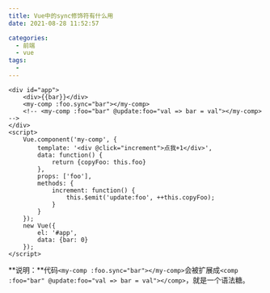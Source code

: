 ```yaml
---
title: Vue中的sync修饰符有什么用
date: 2021-08-28 11:52:57

categories:
  - 前端
  - vue
tags:
  - 
---
```

```vue
<div id="app">
    <div>{{bar}}</div>
    <my-comp :foo.sync="bar"></my-comp>
    <!-- <my-comp :foo="bar" @update:foo="val => bar = val"></my-comp> -->
</div>
<script>
    Vue.component('my-comp', {
        template: '<div @click="increment">点我+1</div>',
        data: function() {
            return {copyFoo: this.foo}
        },
        props: ['foo'],
        methods: {
            increment: function() {
                this.$emit('update:foo', ++this.copyFoo);
            }
        }
    });
    new Vue({
        el: '#app',
        data: {bar: 0}
    });
</script>
```
**说明：**代码`<my-comp :foo.sync="bar"></my-comp>`会被扩展成`<comp :foo="bar" @update:foo="val => bar = val"></comp>`，就是一个语法糖。
